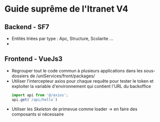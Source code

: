 # Guide suprême de l'Itranet V4

## Backend - SF7

- Entités triées par type : Apc, Structure, Scolarite ...
- 

## Frontend - VueJs3

- Regrouper tout le code commun à plusieurs applications dans les sous-dossiers de /uniServices/front/packages/
- Utiliser l'intercepteur axios pour chaque requête pour tester le token et exploiter la variable d'environnement qui contient l'URL du backoffice
	```javascript
	import api from '@/axios';
	api.get(`/api/hello`)
	```
- Utiliser les *Skeleton* de primevue comme loader -> en faire des composants si nécessaire

